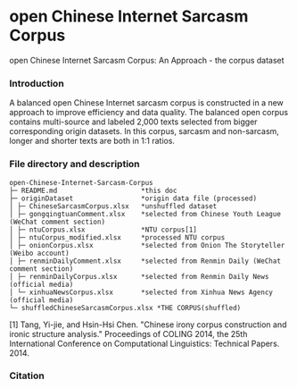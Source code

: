 # open Chinese Internet Sarcasm Corpus
open Chinese Internet Sarcasm Corpus: An Approach - the corpus dataset

### Introduction

A balanced open Chinese Internet sarcasm corpus is constructed in a new approach to improve efficiency and data quality. The balanced open corpus contains multi-source and labeled 2,000 texts selected from bigger corresponding origin datasets. In this corpus, sarcasm and non-sarcasm, longer and shorter texts are both in 1:1 ratios. 

### File directory and description

```
open-Chinese-Internet-Sarcasm-Corpus
├─ README.md					 *this doc
├─ originDataset				 *origin data file (processed)
│ ├─ ChineseSarcasmCorpus.xlsx	 *unshuffled dataset
│ ├─ gongqingtuanComment.xlsx	 *selected from Chinese Youth League (WeChat comment section)
│ ├─ ntuCorpus.xlsx			 	 *NTU corpus[1]
│ ├─ ntuCorpus_modified.xlsx	 *processed NTU corpus
│ ├─ onionCorpus.xlsx			 *selected from Onion The Storyteller (Weibo account)
│ ├─ renminDailyComment.xlsx	 *selected from Renmin Daily (WeChat comment section)
│ ├─ renminDailyCorpus.xlsx	 	 *selected from Renmin Daily News (official media)
│ └─ xinhuaNewsCorpus.xlsx		 *selected from Xinhua News Agency (official media)
└─ shuffledChineseSarcasmCorpus.xlsx *THE CORPUS(shuffled)
```

[1] Tang, Yi-jie, and Hsin-Hsi Chen. "Chinese irony corpus construction and ironic structure analysis." Proceedings of COLING 2014, the 25th International Conference on Computational Linguistics: Technical Papers. 2014.

### Citation

